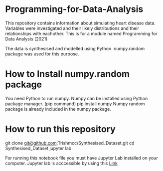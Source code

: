 # Programming-for-Data-Analysis

This repository contains information about simulating heart disease data. Variables were investigated and their likely distributions and their relationships with eachother. This is for a module named Programming for Data Analysis (2021) 

The data is synthesised and modelled using Python. numpy.random package was used for this purpose.

# How to Install numpy.random package
You need Python to run numpy. Numpy can be installed using Python package manager. (pip command)
    pip install numpy
Numpy random package is already included in the numpy package.

# How to run this repository

git clone git@github.com:Trishmcc/Synthesised_Dataset.git
 cd Synthesised_Dataset
 jupyter lab

For running this notebook file you must have Jupyter Lab installed on your computer.
Jupyter lab is acccessible by using this [Link](https://jupyter.org/)


 



